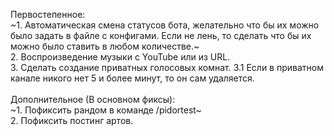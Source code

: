 Первостепенное:<br>
~1. Автоматическая смена статусов бота, желательно что бы их можно было задать в файле с конфигами. Если не лень, то сделать что бы их можно было ставить в любом количестве.~<br>
2. Воспроизведение музыки с YouTube или из URL.<br>
3. Сделать создание приватных голосовых комнат.
3.1 Если в приватном канале никого нет 5 и более минут, то он сам удаляется.
<br><br>
Дополнительное (В основном фиксы):<br>
~1. Пофиксить рандом в команде /pidortest~<br>
2. Пофиксить постинг артов.
